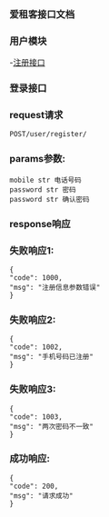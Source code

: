 ### 爱租客接口文档
### 用户模块

 -[注册接口](docs/user/user_register)

### 登录接口

### request请求
    POST/user/register/


### params参数:
    mobile str 电话号码
    password str 密码
    password str 确认密码


### response响应

### 失败响应1:
    {
    "code": 1000,
    "msg": "注册信息参数错误"
    }

### 失败响应2:
    {
    "code": 1002,
    "msg": "手机号码已注册"
    }

### 失败响应3:
    {
    "code": 1003,
    "msg": "两次密码不一致"
    }

### 成功响应:
    {
    "code": 200,
    "msg": "请求成功"
    }